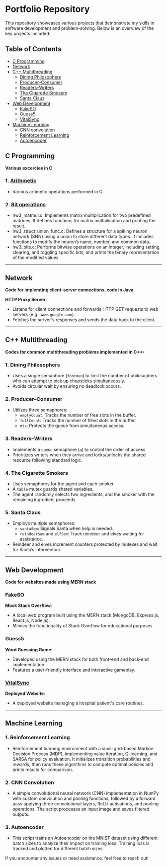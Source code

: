 # Portfolio Repository
This repository showcases various projects that demonstrate my skills in software development and problem-solving. Below is an overview of the key projects included:

## Table of Contents
- [C Programming](#C-Programming)
- [Network](#network)
- [C++ Multithreading](#c-multithreading)
  - [Dining Philosophers](#1-dining-philosophers)
  - [Producer–Consumer](#2-producerconsumer)
  - [Readers–Writers](#3-readerswriters)
  - [The Cigarette Smokers](#4-the-cigarette-smokers)
  - [Santa Claus](#5-santa-claus)
- [Web Development](#Web-Development)
  - [FakeSO](#fakeso)
  - [Guess5](#guess5)
  - [VitalSync](#VitalSync)
- [Machine Learning](#Machine-Learning)
  - [CNN convolution](#CNN-Convolution)
  - [Reinforcement Learning](#Reinforcement-Learning)
  - [Autoencoder](#Autoencoder)

## C Programming
**Various excercies in C**

### 1. [Arithmetic](https://github.com/chanjulee1/Portfolio/tree/main/C%20programming/Arithmatic)
- Various artimetic operations performed in C

### 2. [Bit operations](https://github.com/chanjulee1/Portfolio/tree/main/C%20programming/Bits)
- hw3_matmul.c: Implements matrix multiplication for two predefined matrices. It defines functions for matrix multiplication and printing the result.
- hw3_struct_union_func.c: Defines a structure for a spiking neuron network (SNN) using a union to store different data types. It includes functions to modify the neuron’s name, number, and common data.
- hw3_bits.c: Performs bitwise operations on an integer, including setting, clearing, and toggling specific bits, and prints the binary representation of the modified values.

--- 

## Network
**Code for implemting client-server connections, code in Java**:

**HTTP Proxy Server**:  
- Listens for client connections and forwards HTTP GET requests to web servers (e.g., `www.google.com`).  
- Fetches the server's responses and sends the data back to the client.

---

## C++ Multithreading
**Codes for common multithreading problems implemented in C++:**  

### 1. Dining Philosophers
- Uses a single semaphore (`footman`) to limit the number of philosophers who can attempt to pick up chopsticks simultaneously.  
- Avoids circular wait by ensuring no deadlock occurs.  

### 2. Producer–Consumer
- Utilizes three semaphores:  
  - `emptyCount`: Tracks the number of free slots in the buffer.  
  - `fullCount`: Tracks the number of filled slots in the buffer.  
  - `mtx`: Protects the queue from simultaneous access.  

### 3. Readers–Writers
- Implements a `queue` semaphore (`q`) to control the order of access.  
- Prioritizes writers when they arrive and locks/unlocks the shared resource following standard logic.  

### 4. The Cigarette Smokers
- Uses semaphores for the agent and each smoker.  
- A `table` mutex guards shared variables.  
- The agent randomly selects two ingredients, and the smoker with the remaining ingredient proceeds.  

### 5. Santa Claus
- Employs multiple semaphores:  
  - `santaSem`: Signals Santa when help is needed.  
  - `reindeerSem` and `elfSem`: Track reindeer and elves waiting for assistance.  
- Reindeer and elves increment counters protected by mutexes and wait for Santa’s intervention.  

---

## Web Development
**Code for websites made using MERN stack**

### FakeSO
**Mock Stack Overflow**:  
- A local web program built using the MERN stack (MongoDB, Express.js, React.js, Node.js).  
- Mimics the functionality of Stack Overflow for educational purposes.  

### Guess5
**Word Guessing Game**:  
- Developed using the MERN stack for both front-end and back-end implementation.  
- Features a user-friendly interface and interactive gameplay.  

### [VitalSync](https://github.com/chanjulee1/Portfolio/tree/main/Web%20development/VitalSync)
**Deployed Website**:
- A deployed website managing a hospital patient's care routines. 

---

## Machine Learning

### 1. Reinforcement Learning
- Reinforcement learning environment with a small grid-based Markov Decision Process (MDP), implementing value iteration, Q-learning, and SARSA for policy evaluation. It initializes transition probabilities and rewards, then runs these algorithms to compute optimal policies and prints results for comparison.

### 2. CNN Convolution
- A simple convolutional neural network (CNN) implementation in NumPy with custom convolution and pooling functions, followed by a forward pass applying three convolutional layers, ReLU activations, and pooling operations. The script processes an input image and saves filtered outputs.

### 3. Autoencoder
- This script trains an Autoencoder on the MNIST dataset using different batch sizes to analyze their impact on training loss. Training loss is tracked and plotted for different batch sizes.

If you encounter any issues or need assistance, feel free to reach out!
